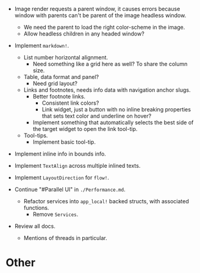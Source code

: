 * Image render requests a parent window, it causes errors because window with parents can't be parent of the image headless window.
    - We need the parent to load the right color-scheme in the image.
    - Allow headless children in any headed window?

* Implement `markdown!`.
    - List number horizontal alignment.
        - Need something like a grid here as well? To share the column size.
    - Table, data format and panel?
        - Need grid layout?
    - Links and footnotes, needs info data with navigation anchor slugs.
        - Better footnote links.
            - Consistent link colors?
            - Link widget, just a button with no inline breaking properties that sets text color and underline on hover?
        - Implement something that automatically selects the best side of the target widget to open the link tool-tip. 
    - Tool-tips.
        - Implement basic tool-tip.

* Implement inline info in bounds info.
* Implement `TextAlign` across multiple inlined texts.
* Implement `LayoutDirection` for `flow!`.

* Continue "#Parallel UI" in `./Performance.md`.
    - Refactor services into `app_local!` backed structs, with associated functions.
        - Remove `Services`.
* Review all docs.
    - Mentions of threads in particular.

# Other

